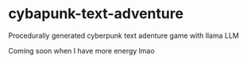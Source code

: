 # cybapunk-text-adventure
Procedurally generated cyberpunk text adenture game with llama LLM

Coming soon when I have more energy lmao
